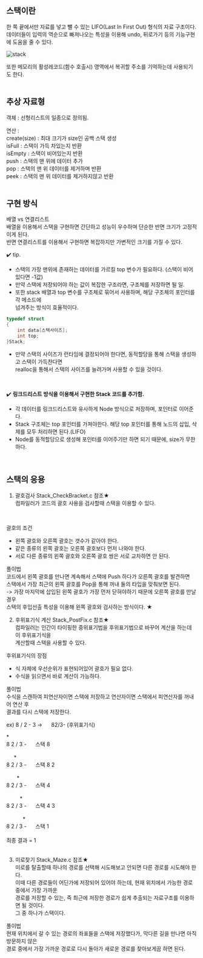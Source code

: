 ## 스택이란<br>
한 쪽 끝에서만 자료를 넣고 뺄 수 있는 LIFO(Last In First Out) 형식의 자료 구조이다.<br>
데이터들이 입력의 역순으로 빠져나오는 특성을 이용해 undo, 뒤로가기 등의 기능구현에 도움을 줄 수 있다.<br>

![stack](https://user-images.githubusercontent.com/43705434/108394198-ce12ec80-7257-11eb-9858-fb07bf454a58.png)

또한 메모리의 활성레코드(함수 호출시) 영역에서 복귀할 주소를 기억하는데 사용되기도 한다.<br>
<br>

## 추상 자료형<br>
객체 : 선형리스트의 일종으로 정의됨.

연산 :<br>
create(size) : 최대 크기가 size인 공백 스택 생성<br>
isFull : 스택이 가득 차있는지 반환<br>
isEmpty : 스택이 비어있는지 반환<br>
push : 스택의 맨 위에 데이터 추가<br>
pop : 스택의 맨 위 데이터를 제거하며 반환<br>
peek : 스택의 맨 위 데이터를 제거하지않고 반환<br>
<br>

## 구현 방식<br>
배열 vs 연결리스트<br>
배열을 이용해서 스택을 구현하면 간단하고 성능이 우수하며 단순한 반면 크기가 고정적이게 된다.<br>
반면 연결리스트를 이용해서 구현하면 복잡하지만 가변적인 크기를 가질 수 있다.<br>

✔️ tip.
* 스택의 가장 맨위에 존재하는 데이터를 가르킬 top 변수가 필요하다. (스택이 비어있다면 -1값)<br>
* 만약 스택에 저장되어야 하는 값이 복잡한 구조라면, 구조체를 저장하면 될 일.<br>
* 또한 stack 배열과 top 변수를 구조체로 묶어서 사용하며, 해당 구조체의 포인터를 각 메소드에<br>
넘겨주는 방식이 효율적이다.<br>

```c
typedef struct
{
	int data[스택사이즈];
	int top;
}Stack;
```

* 만약 스택의 사이즈가 런타임에 결정되어야 한다면, 동적할당을 통해 스택을 생성하고 스택이 가득찬다면<br>
realloc을 통해서 스택의 사이즈를 늘려가며 사용할 수 있을 것이다.<br>
<br>

✔️ **링크드리스트 방식을 이용해서 구현한 Stack 코드를 추가함.**<br>
* 각 데이터를 링크드리스트와 유사하게 Node 방식으로 저장하며, 포인터로 이어준다.<br>
* Stack 구조체는 top 포인터를 가져야한다. 해당 top 포인터를 통해 노드의 삽입, 삭제를 모두 처리하면 된다.(LIFO)<br>
* Node를 동적할당으로 생성해 포인터를 이어주기만 하면 되기 때문에, size가 무한하다.<br>
<br>

## 스택의 응용 <br>

1. 괄호검사	Stack_CheckBracket.c 참조★<br>
컴파일러가 코드의 괄호 사용을 검사할때 스택을 이용할 수 있다.<br>
<br>

괄호의 조건
* 왼쪽 괄호와 오른쪽 괄호는 갯수가 같아야 한다.
* 같은 종류의 왼쪽 괄호는 오른쪽 괄호보다 먼저 나와야 한다.
* 서로 다른 종류의 왼쪽 괄호와 오른쪽 괄호 쌍은 서로 교차하면 안 된다.

풀이법<br>
코드에서 왼쪽 괄호를 만나면 계속해서 스택에 Push 하다가 오른쪽 괄호를 발견하면<br>
스택에서 가장 최근의 왼쪽 괄호를 Pop을 통해 꺼내 둘의 타입을 맞춰보면 된다.<br>
-> 가장 마지막에 삽입된 왼쪽 괄호가 가장 먼저 닫혀야하기 때문에 오른쪽 괄호를 만날 경우<br>
스택의 후입선출 특성을 이용해 왼쪽 괄호와 검사하는 방식이다. ★<br>

2. 후위표기식 계산		Stack_PostFix.c 참조★<br>
컴파일러는 인간이 타이핑한 중위표기법을 후위표기법으로 바꾸어 계산을 하는데 이 후위표기식을<br>
계산할때 스택을 사용할 수 있다.<br>

후위표기식의 장점
* 식 자체에 우선순위가 표현되어있어 괄호가 필요 없다.
* 수식을 읽으면서 바로 계산이 가능하다.

풀이법<br>
수식을 스캔하여 피연산자이면 스택에 저장하고 연산자이면 스택에서 피연산자를 꺼내어 연산 후<br>
결과를 다시 스택에 저장한다.<br>

ex)  8 / 2 - 3 	-> &nbsp;&nbsp;&nbsp;&nbsp;	82/3-  (후위표기식)<br>

*<br>
8 2 / 3 - &nbsp;&nbsp;&nbsp;&nbsp;		스택 8<br>
<br>
&nbsp;&nbsp;&nbsp;&nbsp; *<br>
8 2 / 3 - &nbsp;&nbsp;&nbsp;&nbsp;		스택 8 2<br>
<br>
&nbsp;&nbsp;&nbsp;&nbsp;&nbsp;&nbsp; *<br>
8 2 / 3 - &nbsp;&nbsp;&nbsp;&nbsp;		스택 4<br>
<br>
&nbsp;&nbsp;&nbsp;&nbsp;&nbsp;&nbsp;&nbsp;&nbsp; *<br>
8 2 / 3 - &nbsp;&nbsp;&nbsp;&nbsp;		스택 4 3<br>
<br>
&nbsp;&nbsp;&nbsp;&nbsp;&nbsp;&nbsp;&nbsp;&nbsp;&nbsp;&nbsp; *<br>
8 2 / 3 - &nbsp;&nbsp;&nbsp;&nbsp;		스택 1<br>
<br>
최종 결과  = 1<br>
<br>

3. 미로찾기	Stack_Maze.c 참조★<br>
미로를 탈출할때 하나의 경로를 선택해 시도해보고 안되면 다른 경로를 시도해야 한다.<br>
이때 다른 경로들이 어딘가에 저장되어 있어야 하는데, 현재 위치에서 가능한 경로 중에서 가장 가까운<br>
경로를 저장할 수 있는, 즉 최근에 저장한 경로가 쉽게 추출되는 자료구조를 이용하면 될 것이다.<br>
그 중 하나가 스택이다.<br>

풀이법<br>
현재 위치에서 갈 수 있는 경로의 좌표들을 스택에 저장했다가, 막다른 길을 만나면 아직 방문하지 않은<br>
경로 중에서 가장 가까운 경로로 다시 돌아가 새로운 경로를 찾아보게끔 하면 된다.<br>
